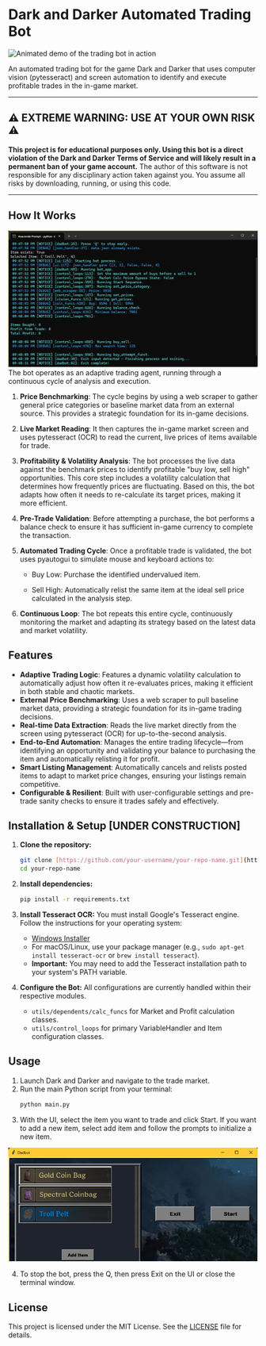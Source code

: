 # Dark and Darker Automated Trading Bot

![Animated demo of the trading bot in action](assets/demo.gif)

An automated trading bot for the game Dark and Darker that uses computer vision (pytesseract) and screen automation to identify and execute profitable trades in the in-game market.

***

## ⚠️ EXTREME WARNING: USE AT YOUR OWN RISK ⚠️

**This project is for educational purposes only. Using this bot is a direct violation of the Dark and Darker Terms of Service and will likely result in a permanent ban of your game account.** The author of this software is not responsible for any disciplinary action taken against you. You assume all risks by downloading, running, or using this code.

***

## How It Works
![Static screenshot of console on startup](assets/console_shot.png)
The bot operates as an adaptive trading agent, running through a continuous cycle of analysis and execution.

1. **Price Benchmarking**: The cycle begins by using a web scraper to gather general price categories or baseline market data from an external source. This provides a strategic foundation for its in-game decisions.

2. **Live Market Reading**: It then captures the in-game market screen and uses pytesseract (OCR) to read the current, live prices of items available for trade.

3. **Profitability & Volatility Analysis**: The bot processes the live data against the benchmark prices to identify profitable "buy low, sell high" opportunities. This core step includes a volatility calculation that determines how frequently prices are fluctuating. Based on this, the bot adapts how often it needs to re-calculate its target prices, making it more efficient.

4. **Pre-Trade Validation**: Before attempting a purchase, the bot performs a balance check to ensure it has sufficient in-game currency to complete the transaction.

5. **Automated Trading Cycle**: Once a profitable trade is validated, the bot uses pyautogui to simulate mouse and keyboard actions to:

    - Buy Low: Purchase the identified undervalued item.

    - Sell High: Automatically relist the same item at the ideal sell price calculated in the analysis step.

6. **Continuous Loop**: The bot repeats this entire cycle, continuously monitoring the market and adapting its strategy based on the latest data and market volatility.

## Features

* **Adaptive Trading Logic**: Features a dynamic volatility calculation to automatically adjust how often it re-evaluates prices, making it efficient in both stable and chaotic markets.
* **External Price Benchmarking**: Uses a web scraper to pull baseline market data, providing a strategic foundation for its in-game trading decisions.
* **Real-time Data Extraction**: Reads the live market directly from the screen using pytesseract (OCR) for up-to-the-second analysis.
* **End-to-End Automation**: Manages the entire trading lifecycle—from identifying an opportunity and validating your balance to purchasing the item and automatically relisting it for profit.
* **Smart Listing Management**: Automatically cancels and relists posted items to adapt to market price changes, ensuring your listings remain competitive.
* **Configurable & Resilient**: Built with user-configurable settings and pre-trade sanity checks to ensure it trades safely and effectively.

## Installation & Setup [UNDER CONSTRUCTION]

1.  **Clone the repository:**
    ```bash
    git clone [https://github.com/your-username/your-repo-name.git](https://github.com/your-username/your-repo-name.git)
    cd your-repo-name
    ```
2.  **Install dependencies:**
    ```bash
    pip install -r requirements.txt
    ```
3.  **Install Tesseract OCR:** You must install Google's Tesseract engine. Follow the instructions for your operating system:
    * [Windows Installer](https://github.com/UB-Mannheim/tesseract/wiki)
    * For macOS/Linux, use your package manager (e.g., `sudo apt-get install tesseract-ocr` or `brew install tesseract`).
    * **Important:** You may need to add the Tesseract installation path to your system's PATH variable.

4.  **Configure the Bot:** All configurations are currently handled within their respective modules.
    - `utils/dependents/calc_funcs` for Market and Profit calculation classes.
    - `utils/control_loops` for primary VariableHandler and Item configuration classes.

## Usage

1.  Launch Dark and Darker and navigate to the trade market.
2.  Run the main Python script from your terminal:
    ```bash
    python main.py
    ```
3.  With the UI, select the item you want to trade and click Start. If you want to add a new item, select add item and follow the prompts to initialize a new item.

![Static screenshot of UI](assets/ui_shot.png)

4.  To stop the bot, press the Q, then press Exit on the UI or close the terminal window.

## License

This project is licensed under the MIT License. See the [LICENSE](LICENSE) file for details.



